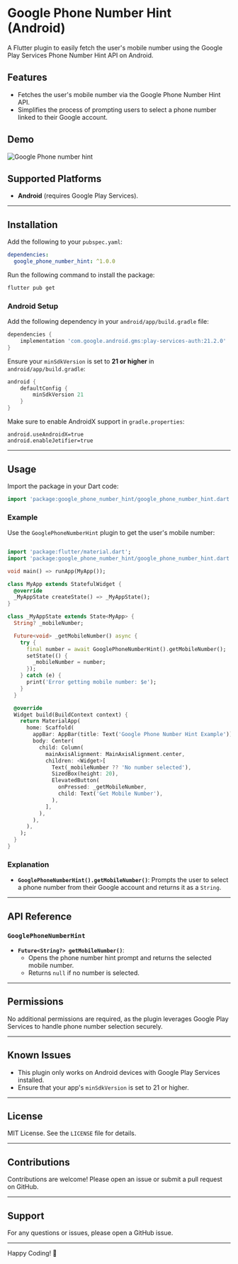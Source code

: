 # Google Phone Number Hint (Android)

A Flutter plugin to easily fetch the user's mobile number using the Google Play Services Phone Number Hint API on Android.

## Features

- Fetches the user's mobile number via the Google Phone Number Hint API.
- Simplifies the process of prompting users to select a phone number linked to their Google account.

## Demo

![Google Phone number hint](https://s7.gifyu.com/images/SJtmQ.gif)

## Supported Platforms

- **Android** (requires Google Play Services).

---

## Installation

Add the following to your `pubspec.yaml`:

```yaml
dependencies:
  google_phone_number_hint: ^1.0.0
```

Run the following command to install the package:

```bash
flutter pub get
```

### Android Setup

Add the following dependency in your `android/app/build.gradle` file:

```gradle
dependencies {
    implementation 'com.google.android.gms:play-services-auth:21.2.0'
}
```

Ensure your `minSdkVersion` is set to **21 or higher** in `android/app/build.gradle`:

```gradle
android {
    defaultConfig {
        minSdkVersion 21
    }
}
```

Make sure to enable AndroidX support in `gradle.properties`:

```properties
android.useAndroidX=true
android.enableJetifier=true
```

---

## Usage

Import the package in your Dart code:

```dart
import 'package:google_phone_number_hint/google_phone_number_hint.dart';
```

### Example

Use the `GooglePhoneNumberHint` plugin to get the user's mobile number:

```dart

import 'package:flutter/material.dart';
import 'package:google_phone_number_hint/google_phone_number_hint.dart';

void main() => runApp(MyApp());

class MyApp extends StatefulWidget {
  @override
  _MyAppState createState() => _MyAppState();
}

class _MyAppState extends State<MyApp> {
  String? _mobileNumber;

  Future<void> _getMobileNumber() async {
    try {
      final number = await GooglePhoneNumberHint().getMobileNumber();
      setState(() {
        _mobileNumber = number;
      });
    } catch (e) {
      print('Error getting mobile number: $e');
    }
  }

  @override
  Widget build(BuildContext context) {
    return MaterialApp(
      home: Scaffold(
        appBar: AppBar(title: Text('Google Phone Number Hint Example')),
        body: Center(
          child: Column(
            mainAxisAlignment: MainAxisAlignment.center,
            children: <Widget>[
              Text(_mobileNumber ?? 'No number selected'),
              SizedBox(height: 20),
              ElevatedButton(
                onPressed: _getMobileNumber,
                child: Text('Get Mobile Number'),
              ),
            ],
          ),
        ),
      ),
    );
  }
}

```

### Explanation

- **`GooglePhoneNumberHint().getMobileNumber()`**: Prompts the user to select a phone number from their Google account and returns it as a `String`.

---

## API Reference

### `GooglePhoneNumberHint`

- **`Future<String?> getMobileNumber()`**:
  - Opens the phone number hint prompt and returns the selected mobile number.
  - Returns `null` if no number is selected.

---

## Permissions

No additional permissions are required, as the plugin leverages Google Play Services to handle phone number selection securely.

---

## Known Issues

- This plugin only works on Android devices with Google Play Services installed.
- Ensure that your app's `minSdkVersion` is set to 21 or higher.

---

## License

MIT License. See the `LICENSE` file for details.

---

## Contributions

Contributions are welcome! Please open an issue or submit a pull request on GitHub.

---

## Support

For any questions or issues, please open a GitHub issue.

---

Happy Coding! 🚀
